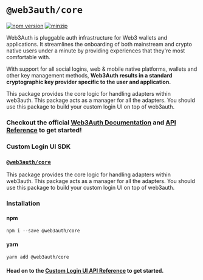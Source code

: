 # `@web3auth/core`

[![npm version](https://img.shields.io/npm/v/@web3auth/core?label=%22%22)](https://www.npmjs.com/package/@web3auth/core/v/latest)
[![minzip](https://img.shields.io/bundlephobia/minzip/@web3auth/core?label=%22%22)](https://bundlephobia.com/result?p=@web3auth/core@latest)

Web3Auth is pluggable auth infrastructure for Web3 wallets and applications. It streamlines the onboarding of both mainstream and crypto native users under a minute by providing experiences that they're most comfortable with.

With support for all social logins, web & mobile native platforms, wallets and other key management methods, **Web3Auth results in a standard cryptographic key provider specific to the user and application.**

This package provides the core logic for handling adapters within web3auth.
This package acts as a manager for all the adapters.
You should use this package to build your custom login UI on top of web3auth.

### Checkout the official [Web3Auth Documentation](https://docs.web3auth.io) and [API Reference](https://docs.web3auth.io/api-reference) to get started!

### Custom Login UI SDK

### [`@web3auth/core`](https://npmjs.com/package/@web3auth/core)

This package provides the core logic for handling adapters within web3auth. This package acts as a manager for all the adapters. You should use this
package to build your custom login UI on top of web3auth.

### Installation

#### npm

```shell
npm i --save @web3auth/core
```

#### yarn

```shell
yarn add @web3auth/core
```

#### Head on to the [Custom Login UI API Reference](https://docs.web3auth.io/api-reference/web/customloginui) to get started.
